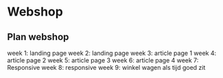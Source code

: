 # Webshop

## Plan webshop

week 1: landing page
week 2: landing page
week 3: article page 1
week 4: article page 2
week 5: article page 3
week 6: article page 4
week 7: Responsive
week 8: responsive
week 9: winkel wagen als tijd goed zit
